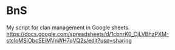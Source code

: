 # BnS
My script for clan management in Google sheets.
https://docs.google.com/spreadsheets/d/1cbnrK0_CjLVBhzPXM-stcloMSiObcSEiMVnWH7qVQ2s/edit?usp=sharing
